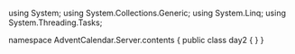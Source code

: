 ﻿using System;
using System.Collections.Generic;
using System.Linq;
using System.Threading.Tasks;

namespace AdventCalendar.Server.contents
{
    public class day2
    {
    }
}

